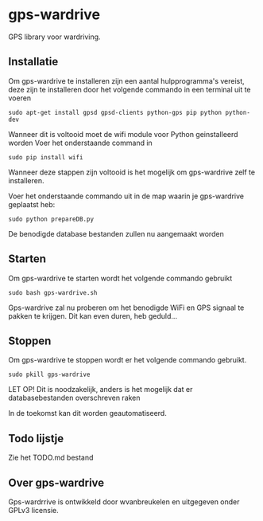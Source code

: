 # gps-wardrive
GPS library voor wardriving.

## Installatie

Om gps-wardrive te installeren zijn een aantal hulpprogramma's vereist, deze zijn te installeren door het volgende commando in een
terminal uit te voeren

```
sudo apt-get install gpsd gpsd-clients python-gps pip python python-dev
```

Wanneer dit is voltooid moet de wifi module voor Python geinstalleerd worden
Voer het onderstaande command in

```
sudo pip install wifi
```

Wanneer deze stappen zijn voltooid is het mogelijk om gps-wardrive zelf te installeren.

Voer het onderstaande commando uit in de map waarin je gps-wardrive geplaatst heb:

```
sudo python prepareDB.py
```

De benodigde database bestanden zullen nu aangemaakt worden

## Starten
Om gps-wardrive te starten wordt het volgende commando gebruikt

```
sudo bash gps-wardrive.sh
```

Gps-wardrive zal nu proberen om het benodigde WiFi en GPS signaal te pakken te krijgen.
Dit kan even duren, heb geduld...

## Stoppen
Om gps-wardrive te stoppen wordt er het volgende commando gebruikt.

```
sudo pkill gps-wardrive
```

LET OP! Dit is noodzakelijk, anders is het mogelijk dat er databasebestanden overschreven raken

In de toekomst kan dit worden geautomatiseerd.

## Todo lijstje

Zie het TODO.md bestand

## Over gps-wardrive

Gps-wardrrive is ontwikkeld door wvanbreukelen en uitgegeven onder GPLv3 licensie.

